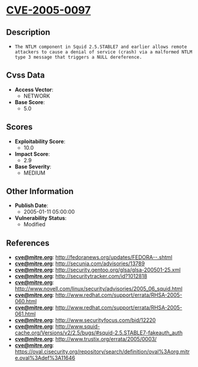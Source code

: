 
# [CVE-2005-0097](https://cve.mitre.org/cgi-bin/cvename.cgi?name=CVE-2005-0097)

## Description

- `The NTLM component in Squid 2.5.STABLE7 and earlier allows remote attackers to cause a denial of service (crash) via a malformed NTLM type 3 message that triggers a NULL dereference.`

## Cvss Data

- **Access Vector**:
  - NETWORK
- **Base Score**:
  - 5.0

## Scores

- **Exploitability Score**:
  - 10.0
- **Impact Score**:
  - 2.9
- **Base Severity**:
  - MEDIUM

## Other Information

- **Publish Date**:
  - 2005-01-11 05:00:00
- **Vulnerability Status**:
  - Modified

## References

- **cve@mitre.org**: http://fedoranews.org/updates/FEDORA--.shtml
- **cve@mitre.org**: http://secunia.com/advisories/13789
- **cve@mitre.org**: http://security.gentoo.org/glsa/glsa-200501-25.xml
- **cve@mitre.org**: http://securitytracker.com/id?1012818
- **cve@mitre.org**: http://www.novell.com/linux/security/advisories/2005_06_squid.html
- **cve@mitre.org**: http://www.redhat.com/support/errata/RHSA-2005-060.html
- **cve@mitre.org**: http://www.redhat.com/support/errata/RHSA-2005-061.html
- **cve@mitre.org**: http://www.securityfocus.com/bid/12220
- **cve@mitre.org**: http://www.squid-cache.org/Versions/v2/2.5/bugs/#squid-2.5.STABLE7-fakeauth_auth
- **cve@mitre.org**: http://www.trustix.org/errata/2005/0003/
- **cve@mitre.org**: https://oval.cisecurity.org/repository/search/definition/oval%3Aorg.mitre.oval%3Adef%3A11646
